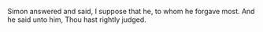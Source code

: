 Simon answered and said, I suppose that he, to whom he forgave most. And he said unto him, Thou hast rightly judged.
